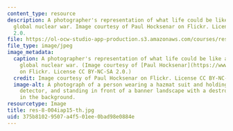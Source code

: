 ```yaml
---
content_type: resource
description: A photographer's representation of what life could be like after a catastrophic
  global nuclear war. Image courtesy of Paul Hocksenar on Flickr. License CC BY-NC-SA
  2.0.
file: https://ol-ocw-studio-app-production.s3.amazonaws.com/courses/res-8-004-reducing-the-danger-of-nuclear-weapons-and-proliferation-january-iap-2015/375b81029507a4f501ee0bad98e0884e_res-8-004iap15-th.jpg
file_type: image/jpeg
image_metadata:
  caption: A photographer's representation of what life could be like after a catastrophic
    global nuclear war. (Image courtesy of [Paul Hocksenar](https://www.flickr.com/photos/vermininc/3643827218/in/photostream/)
    on Flickr. License CC BY-NC-SA 2.0.)
  credit: Image courtesy of Paul Hocksenar on Flickr. License CC BY-NC-SA 2.0.
  image-alt: A photograph of a person wearing a hazmat suit and holding a radiation
    detector, and standing in front of a banner landscape with a destroyed object
    in the background.
resourcetype: Image
title: res-8-004iap15-th.jpg
uid: 375b8102-9507-a4f5-01ee-0bad98e0884e
---
```

